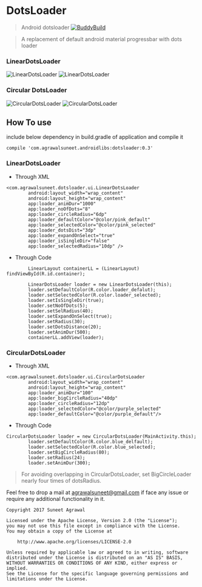 # DotsLoader
> Android dotsloader       [![BuddyBuild](https://dashboard.buddybuild.com/api/statusImage?appID=5961db7fc335c70001c8d324&branch=master&build=latest)](https://dashboard.buddybuild.com/apps/5961db7fc335c70001c8d324/build/latest?branch=master)


> A replacement of default android material progressbar with dots loader

### LinearDotsLoader
![LinearDotsLoader](https://user-images.githubusercontent.com/12999622/27900760-320f5b2a-624d-11e7-80dc-76ea5b736287.gif)
![LinearDotsLoader](https://user-images.githubusercontent.com/12999622/27900763-329c1dee-624d-11e7-877b-68ba0f4ea7d7.gif)

### Circular DotsLoader
![CircularDotsLoader](https://user-images.githubusercontent.com/12999622/27900765-32aef07c-624d-11e7-8679-f77a95030bd4.gif)
![CircularDotsLoader](https://user-images.githubusercontent.com/12999622/27900766-332b5a7c-624d-11e7-99f0-35b26ee5f0d7.gif)



## How To use
include below dependency in build.gradle of application and compile it
```
compile 'com.agrawalsuneet.androidlibs:dotsloader:0.3'
```

### LinearDotsLoader
* Through XML
```
<com.agrawalsuneet.dotsloader.ui.LinearDotsLoader
        android:layout_width="wrap_content"
        android:layout_height="wrap_content"
        app:loader_animDur="1000"
        app:loader_noOfDots="8"
        app:loader_circleRadius="6dp"
        app:loader_defaultColor="@color/pink_default"
        app:loader_selectedColor="@color/pink_selected"
        app:loader_dotsDist="3dp"
        app:loader_expandOnSelect="true"
        app:loader_isSingleDir="false"
        app:loader_selectedRadius="10dp" />
```

*  Through Code
```
        LinearLayout containerLL = (LinearLayout) findViewById(R.id.container);

        LinearDotsLoader loader = new LinearDotsLoader(this);
        loader.setDefaultColor(R.color.loader_defalut);
        loader.setSelectedColor(R.color.loader_selected);
        loader.setIsSingleDir(true);
        loader.setNoOfDots(5);
        loader.setSelRadius(40);
        loader.setExpandOnSelect(true);
        loader.setRadius(30);
        loader.setDotsDistance(20);
        loader.setAnimDur(500);
        containerLL.addView(loader);
```


### CircularDotsLoader
* Through XML
```
<com.agrawalsuneet.dotsloader.ui.CircularDotsLoader
        android:layout_width="wrap_content"
        android:layout_height="wrap_content"
        app:loader_animDur="100"
        app:loader_bigCircleRadius="40dp"
        app:loader_circleRadius="12dp"
        app:loader_selectedColor="@color/purple_selected"
        app:loader_defaultColor="@color/purple_default"/>
```

*  Through Code
```
CircularDotsLoader loader = new CircularDotsLoader(MainActivity.this);
        loader.setDefaultColor(R.color.blue_delfault);
        loader.setSelectedColor(R.color.blue_selected);
        loader.setBigCircleRadius(80);
        loader.setRadius(24);
        loader.setAnimDur(300);
```

> For avoiding overlapping in CircularDotsLoader, set BigCircleLoader nearly four times of dotsRadius.

Feel free to drop a mail at agrawalsuneet@gmail.com if face any issue or require any additional functionality in it.

```
Copyright 2017 Suneet Agrawal

Licensed under the Apache License, Version 2.0 (the "License");
you may not use this file except in compliance with the License.
You may obtain a copy of the License at

    http://www.apache.org/licenses/LICENSE-2.0

Unless required by applicable law or agreed to in writing, software
distributed under the License is distributed on an "AS IS" BASIS,
WITHOUT WARRANTIES OR CONDITIONS OF ANY KIND, either express or implied.
See the License for the specific language governing permissions and
limitations under the License.
```
